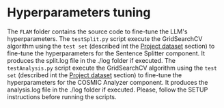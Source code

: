 # Hyperparameters tuning
The `FLAM` folder contains the source code to fine-tune the LLM's hyperparameters. 
The `testSplit.py` script execute the GridSearchCV algorithm using the `test set` (described int the [Project dataset](#datasets) section) to fine-tune the hyperparameters for the Sentence Splitter component. It produces the split.log file in the ./log folder if executed.
The `testAnalysis.py` script execute the GridSearchCV algorithm using the `test set` (described int the [Project dataset](#datasets) section) to fine-tune the hyperparameters for the COSMIC Analyzer component. It produces the analysis.log file in the ./log folder if executed.
Please, follow the SETUP instructions before running the scripts.